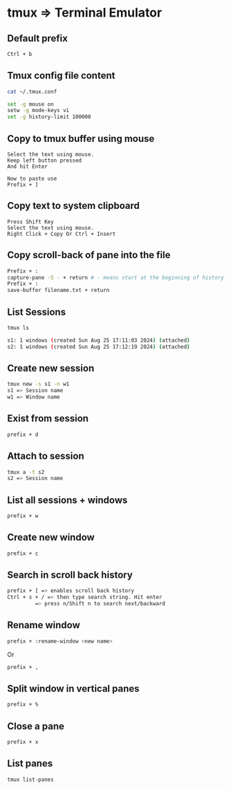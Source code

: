 # tmux => Terminal Emulator

## Default prefix
```bash
Ctrl + b
```
## Tmux config file content
```bash
cat ~/.tmux.conf

set -g mouse on
setw -g mode-keys vi
set -g history-limit 100000
```
## Copy to tmux buffer using mouse
```
Select the text using mouse.
Keep left button pressed
And hit Enter

Now to paste use
Prefix + ]
```
## Copy text to system clipboard

```
Press Shift Key
Select the text using mouse.
Right Click + Copy Or Ctrl + Insert
```

## Copy scroll-back of pane into the file
```bash
Prefix + :
capture-pane -S - + return # - means start at the beginning of history
Prefix + :
save-buffer filename.txt + return
```

## List Sessions
```bash
tmux ls

s1: 1 windows (created Sun Aug 25 17:11:03 2024) (attached)
s2: 1 windows (created Sun Aug 25 17:12:19 2024) (attached)
```

## Create new session
```bash
tmux new -s s1 -n w1
s1 => Session name
w1 => Window name
```

## Exist from session
```bash
prefix + d
```
## Attach to session
```bash
tmux a -t s2
s2 => Session name
```
## List all sessions + windows
```bash
prefix + w
```
## Create new window
```bash
prefix + c
```

## Search in scroll back history
```bash
prefix + [ => enables scroll back history
Ctrl + s + / => then type search string. Hit enter
         => press n/Shift n to search next/backward
```

## Rename window
```bash
prefix + :rename-window <new name>
```
Or

```bash
prefix + ,
```

## Split window in vertical panes
```bash
prefix + %
```
## Close a pane
```bash
prefix + x
```


## List panes
```bash
tmux list-panes
```


